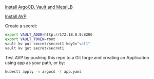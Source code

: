 [Install ArgoCD, Vault and MetalLB](./argocd/README.md)

[Install AVP](./avp/README.md)

Create a secret:

```bash
export VAULT_ADDR=http://172.18.0.9:8200
export VAULT_TOKEN=root
vault kv put secret/secret1 key1="val1"
vault kv get secret/secret1
```

Test AVP by pushing this repo to a Git forge and creating an Application using app as your path, or by:

```bash
kubectl apply -n argocd -f app.yaml
```



